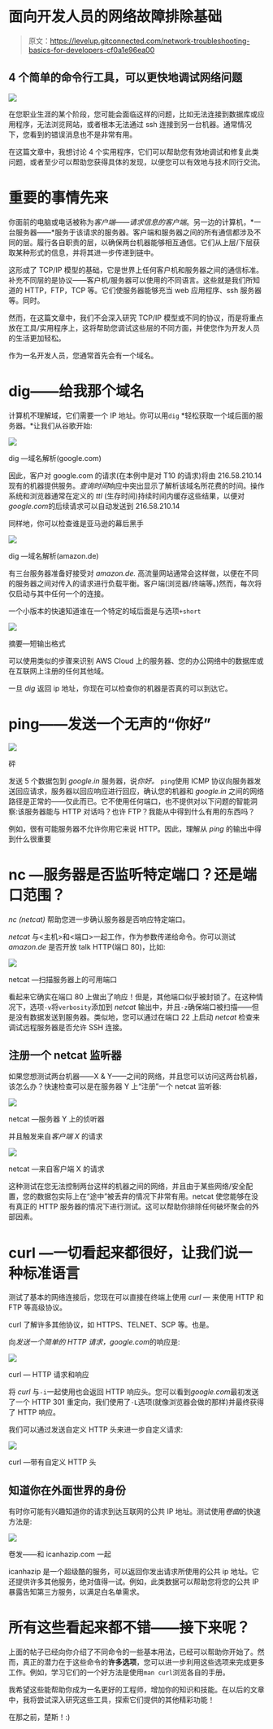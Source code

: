 # 面向开发人员的网络故障排除基础

> 原文：<https://levelup.gitconnected.com/network-troubleshooting-basics-for-developers-cf0a1e96ea00>

## 4 个简单的命令行工具，可以更快地调试网络问题

![](img/90f65e1f128c9aea34e591946bf5bb06.png)

在您职业生涯的某个阶段，您可能会面临这样的问题，比如无法连接到数据库或应用程序，无法浏览网站，或者根本无法通过 ssh 连接到另一台机器。通常情况下，您看到的错误消息也不是非常有用。

在这篇文章中，我想讨论 4 个实用程序，它们可以帮助您有效地调试和修复此类问题，或者至少可以帮助您获得具体的发现，以便您可以有效地与技术同行交流。

# 重要的事情先来

你面前的电脑或电话被称为*客户端——请求信息的客户端*。另一边的计算机，*一台服务器——*服务于该请求的服务器。客户端和服务器之间的所有通信都涉及不同的层。履行各自职责的层，以确保两台机器能够相互通信。它们从上层/下层获取某种形式的信息，并将其进一步传递到链中。

这形成了 TCP/IP 模型的基础，它是世界上任何客户机和服务器之间的通信标准。补充不同层的是协议——客户机/服务器可以使用的不同语言。这些就是我们所知道的 HTTP，FTP，TCP 等。它们使服务器能够充当 web 应用程序、ssh 服务器等。同时。

然而，在这篇文章中，我们不会深入研究 TCP/IP 模型或不同的协议，而是将重点放在工具/实用程序上，这将帮助您调试这些层的不同方面，并使您作为开发人员的生活更加轻松。

作为一名开发人员，您通常首先会有一个域名。

# dig——给我那个域名

计算机不理解域，它们需要一个 IP 地址。你可以用`dig` *轻松获取一个域后面的服务器。*让我们从谷歌开始:

![](img/8b5d0babf0d93225e39217682f1c2ddf.png)

dig —域名解析(google.com)

因此，客户对 google.com 的请求(在本例中是对 T10 的请求)将由 216.58.210.14 现有的机器提供服务。*查询时间*响应中突出显示了解析该域名所花费的时间。操作系统和浏览器通常在定义的 *ttl* (生存时间)持续时间内缓存这些结果，以便对*google.com*的后续请求可以自动发送到 216.58.210.14

同样地，你可以检查谁是亚马逊的幕后黑手

![](img/a79ca24a37ae3d6ed81d418ffdb57759.png)

dig —域名解析(amazon.de)

有三台服务器准备好接受对 *amazon.de.* 高流量网站通常会这样做，以便在不同的服务器之间对传入的请求进行负载平衡。客户端(浏览器/终端等。)然而，每次将仅启动与其中任何一个的连接。

一个小版本的快速知道谁在一个特定的域后面是与选项`+short`

![](img/19e1e5b311db2b0b664db2d6a7e6fbc1.png)

摘要—短输出格式

可以使用类似的步骤来识别 AWS Cloud 上的服务器、您的办公网络中的数据库或在互联网上注册的任何其他域。

一旦 *dig* 返回 ip 地址，你现在可以检查你的机器是否真的可以到达它。

# ping——发送一个无声的“你好”

![](img/74e3a39e23f7f4e8cc5284027c00c027.png)

砰

发送 5 个数据包到 *google.in* 服务器，说*你好。* `ping`使用 ICMP 协议向服务器发送回应请求，服务器以回应响应进行回应，确认您的机器和 *google.in* 之间的网络路径是正常的——仅此而已。它不使用任何端口，也不提供对以下问题的智能洞察:该服务器能与 HTTP 对话吗？也许 FTP？我能从中得到什么有用的东西吗？

例如，很有可能服务器不允许你用它来说 HTTP。因此，理解从 *ping* 的输出中得到什么很重要

# nc —服务器是否监听特定端口？还是端口范围？

*nc (netcat)* 帮助您进一步确认服务器是否响应特定端口。

*netcat* 与<主机>和<端口>一起工作，作为参数传递给命令。你可以测试 *amazon.de* 是否开放 talk HTTP(端口 80)，比如:

![](img/dec59a1e4f7a69342e04ca89491417bd.png)

netcat —扫描服务器上的可用端口

看起来它确实在端口 80 上做出了响应！但是，其他端口似乎被封锁了。在这种情况下，选项`-v`将`verbosity`添加到 *netcat* 输出中，并且`-z`确保端口被扫描——但是没有数据发送到服务器。类似地，您可以通过在端口 22 上启动 *netcat* 检查来调试远程服务器是否允许 SSH 连接。

## 注册一个 netcat 监听器

如果您想测试两台机器——X & Y——之间的网络，并且您可以访问这两台机器，该怎么办？快速检查可以是在服务器 Y 上“注册”一个 netcat 监听器:

![](img/ed564ad61f5245abd25a34e1897b985a.png)

netcat —服务器 Y 上的侦听器

并且触发来自*客户端 X* 的请求

![](img/49c9c324cf63b92c22c478d700e3b290.png)

netcat —来自客户端 X 的请求

这种测试在您无法控制两台这样的机器之间的网络，并且由于某些网络/安全配置，您的数据包实际上在“途中”被丢弃的情况下非常有用。netcat 使您能够在没有真正的 HTTP 服务器的情况下进行测试。这可以帮助你排除任何破坏聚会的外部因素。

# curl —一切看起来都很好，让我们说一种标准语言

测试了基本的网络连接后，您现在可以直接在终端上使用 *curl —* 来使用 HTTP 和 FTP 等高级协议。

curl 了解许多其他协议，如 HTTPS、TELNET、SCP 等。也是。

向*发送一个简单的 HTTP 请求，google.com*的响应是:

![](img/389da824ee340037f51e7795c4e3a4f4.png)

curl — HTTP 请求和响应

将 *curl* 与`-i`一起使用也会返回 HTTP 响应头。您可以看到*google.com*最初发送了一个 HTTP 301 重定向，我们使用了`-L`选项(就像浏览器会做的那样)并最终获得了 HTTP 响应。

我们可以通过发送自定义 HTTP 头来进一步自定义请求:

![](img/86040062fdb84c1d21e3aaa9f2b3e806.png)

curl —带有自定义 HTTP 头

## 知道你在外面世界的身份

有时你可能有兴趣知道你的请求到达互联网的公共 IP 地址。测试使用*卷曲*的快速方法是:

![](img/90318f9a1fbf90b38415d4c1ae50aa5d.png)

卷发——和 icanhazip.com 一起

icanhazip 是一个超级酷的服务，可以返回你发出请求所使用的公共 ip 地址。它还提供许多其他服务，绝对值得一试。例如，此类数据可以帮助您将您的公共 IP 暴露告知第三方服务，以满足白名单需求。

# 所有这些看起来都不错——接下来呢？

上面的帖子已经向你介绍了不同命令的一些基本用法，已经可以帮助你开始了。然而，真正的潜力在于这些命令的**许多选项**，您可以进一步利用这些选项来完成更多工作。例如，学习它们的一个好方法是使用`man curl`浏览各自的手册。

我希望这些能帮助你成为一名更好的工程师，增加你的知识和技能。在以后的文章中，我将尝试深入研究这些工具，探索它们提供的其他精彩功能！

在那之前，楚斯！:)